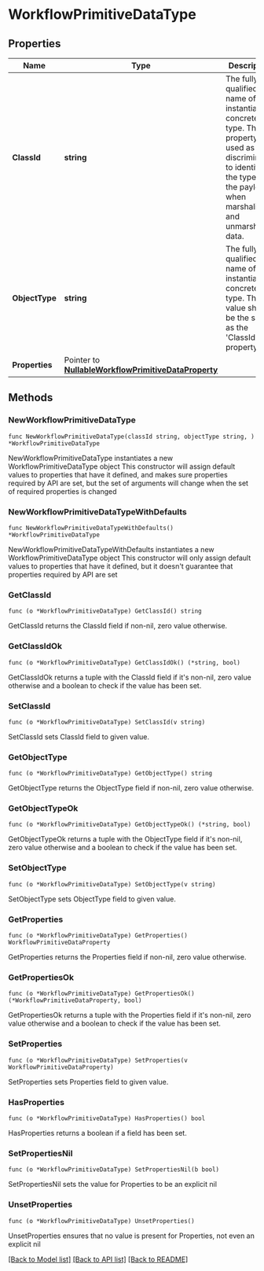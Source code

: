 # WorkflowPrimitiveDataType

## Properties

Name | Type | Description | Notes
------------ | ------------- | ------------- | -------------
**ClassId** | **string** | The fully-qualified name of the instantiated, concrete type. This property is used as a discriminator to identify the type of the payload when marshaling and unmarshaling data. | [default to "workflow.PrimitiveDataType"]
**ObjectType** | **string** | The fully-qualified name of the instantiated, concrete type. The value should be the same as the &#39;ClassId&#39; property. | [default to "workflow.PrimitiveDataType"]
**Properties** | Pointer to [**NullableWorkflowPrimitiveDataProperty**](WorkflowPrimitiveDataProperty.md) |  | [optional] 

## Methods

### NewWorkflowPrimitiveDataType

`func NewWorkflowPrimitiveDataType(classId string, objectType string, ) *WorkflowPrimitiveDataType`

NewWorkflowPrimitiveDataType instantiates a new WorkflowPrimitiveDataType object
This constructor will assign default values to properties that have it defined,
and makes sure properties required by API are set, but the set of arguments
will change when the set of required properties is changed

### NewWorkflowPrimitiveDataTypeWithDefaults

`func NewWorkflowPrimitiveDataTypeWithDefaults() *WorkflowPrimitiveDataType`

NewWorkflowPrimitiveDataTypeWithDefaults instantiates a new WorkflowPrimitiveDataType object
This constructor will only assign default values to properties that have it defined,
but it doesn't guarantee that properties required by API are set

### GetClassId

`func (o *WorkflowPrimitiveDataType) GetClassId() string`

GetClassId returns the ClassId field if non-nil, zero value otherwise.

### GetClassIdOk

`func (o *WorkflowPrimitiveDataType) GetClassIdOk() (*string, bool)`

GetClassIdOk returns a tuple with the ClassId field if it's non-nil, zero value otherwise
and a boolean to check if the value has been set.

### SetClassId

`func (o *WorkflowPrimitiveDataType) SetClassId(v string)`

SetClassId sets ClassId field to given value.


### GetObjectType

`func (o *WorkflowPrimitiveDataType) GetObjectType() string`

GetObjectType returns the ObjectType field if non-nil, zero value otherwise.

### GetObjectTypeOk

`func (o *WorkflowPrimitiveDataType) GetObjectTypeOk() (*string, bool)`

GetObjectTypeOk returns a tuple with the ObjectType field if it's non-nil, zero value otherwise
and a boolean to check if the value has been set.

### SetObjectType

`func (o *WorkflowPrimitiveDataType) SetObjectType(v string)`

SetObjectType sets ObjectType field to given value.


### GetProperties

`func (o *WorkflowPrimitiveDataType) GetProperties() WorkflowPrimitiveDataProperty`

GetProperties returns the Properties field if non-nil, zero value otherwise.

### GetPropertiesOk

`func (o *WorkflowPrimitiveDataType) GetPropertiesOk() (*WorkflowPrimitiveDataProperty, bool)`

GetPropertiesOk returns a tuple with the Properties field if it's non-nil, zero value otherwise
and a boolean to check if the value has been set.

### SetProperties

`func (o *WorkflowPrimitiveDataType) SetProperties(v WorkflowPrimitiveDataProperty)`

SetProperties sets Properties field to given value.

### HasProperties

`func (o *WorkflowPrimitiveDataType) HasProperties() bool`

HasProperties returns a boolean if a field has been set.

### SetPropertiesNil

`func (o *WorkflowPrimitiveDataType) SetPropertiesNil(b bool)`

 SetPropertiesNil sets the value for Properties to be an explicit nil

### UnsetProperties
`func (o *WorkflowPrimitiveDataType) UnsetProperties()`

UnsetProperties ensures that no value is present for Properties, not even an explicit nil

[[Back to Model list]](../README.md#documentation-for-models) [[Back to API list]](../README.md#documentation-for-api-endpoints) [[Back to README]](../README.md)


